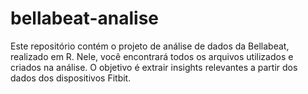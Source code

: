 # bellabeat-analise
Este repositório contém o projeto de análise de dados da Bellabeat, realizado em R. Nele, você encontrará todos os arquivos utilizados e criados na análise. O objetivo é extrair insights relevantes a partir dos dados dos dispositivos Fitbit.
